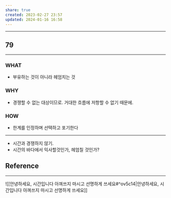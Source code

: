```yaml
---
share: true
created: 2023-02-27 23:57
updated: 2024-01-16 16:58
---
```


---
## 79
---
### WHAT
- 부유하는 것이 아니라 헤엄치는 것
### WHY
- 경쟁할 수 없는 대상이므로. 거대한 흐름에 저항할 수 없기 때문에.
### HOW
- 한계를 인정하며 선택하고 포기한다
---

- 시간과 경쟁하지 않기.
- 시간의 바다에서 익사할것인가, 헤엄칠 것인가?

## Reference
---

![[안녕하세요, 시간입니다  아껴쓰지 마시고 선명하게 쓰세요#^ov5c14|안녕하세요, 시간입니다  아껴쓰지 마시고 선명하게 쓰세요]]
